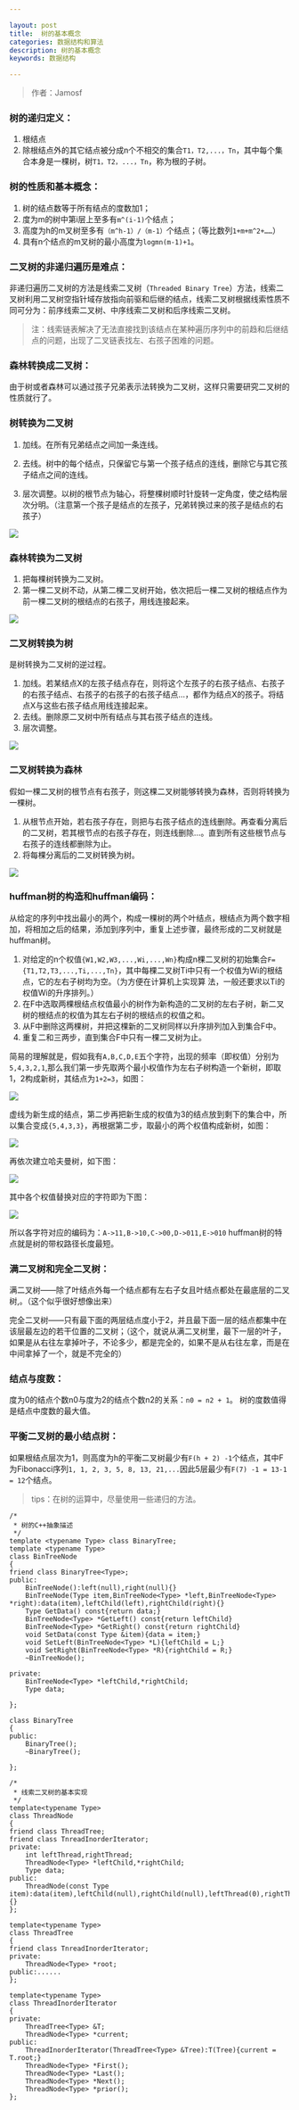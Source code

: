 ```yaml
---

layout: post
title:  树的基本概念
categories: 数据结构和算法
description: 树的基本概念
keywords: 数据结构

---
```

> 作者：Jamosf



### 树的递归定义：
  1. 根结点
  2. 除根结点外的其它结点被分成n个不相交的集合`T1，T2,...，Tn`，其中每个集合本身是一棵树，树`T1，T2，...，Tn`，称为根的子树。

### 树的性质和基本概念：
  1. 树的结点数等于所有结点的度数加1；
  2. 度为m的树中第i层上至多有`m^(i-1)`个结点；
  3. 高度为h的m叉树至多有`（m^h-1）/（m-1）`个结点；（等比数列`1+m+m^2+……`）
  4. 具有n个结点的m叉树的最小高度为`logmn(m-1)+1`。

### 二叉树的非递归遍历是难点：
非递归遍历二叉树的方法是线索二叉树（`Threaded Binary Tree`）方法，线索二叉树利用二叉树空指针域存放指向前驱和后继的结点，线索二叉树根据线索性质不同可分为：前序线索二叉树、中序线索二叉树和后序线索二叉树。

>注：线索链表解决了无法直接找到该结点在某种遍历序列中的前趋和后继结点的问题，出现了二叉链表找左、右孩子困难的问题。

### 森林转换成二叉树：
由于树或者森林可以通过孩子兄弟表示法转换为二叉树，这样只需要研究二叉树的性质就行了。
### 树转换为二叉树
1. 加线。在所有兄弟结点之间加一条连线。

2. 去线。树中的每个结点，只保留它与第一个孩子结点的连线，删除它与其它孩子结点之间的连线。
3. 层次调整。以树的根节点为轴心，将整棵树顺时针旋转一定角度，使之结构层次分明。（注意第一个孩子是结点的左孩子，兄弟转换过来的孩子是结点的右孩子）

![](/images/data-structure/tree01.png)


### 森林转换为二叉树
1. 把每棵树转换为二叉树。
2. 第一棵二叉树不动，从第二棵二叉树开始，依次把后一棵二叉树的根结点作为前一棵二叉树的根结点的右孩子，用线连接起来。

![](/images/data-structure/tree02.png) 

### 二叉树转换为树
是树转换为二叉树的逆过程。

1. 加线。若某结点X的左孩子结点存在，则将这个左孩子的右孩子结点、右孩子的右孩子结点、右孩子的右孩子的右孩子结点…，都作为结点X的孩子。将结点X与这些右孩子结点用线连接起来。
2. 去线。删除原二叉树中所有结点与其右孩子结点的连线。
3. 层次调整。

![](/images/data-structure/tree03.png)

### 二叉树转换为森林
假如一棵二叉树的根节点有右孩子，则这棵二叉树能够转换为森林，否则将转换为一棵树。

1. 从根节点开始，若右孩子存在，则把与右孩子结点的连线删除。再查看分离后的二叉树，若其根节点的右孩子存在，则连线删除…。直到所有这些根节点与右孩子的连线都删除为止。
2. 将每棵分离后的二叉树转换为树。 

![](/images/data-structure/tree04.png)



### huffman树的构造和huffman编码：
从给定的序列中找出最小的两个，构成一棵树的两个叶结点，根结点为两个数字相加，将相加之后的结果，添加到序列中，重复上述步骤，最终形成的二叉树就是huffman树。

1. 对给定的n个权值`{W1,W2,W3,...,Wi,...,Wn}`构成n棵二叉树的初始集合`F={T1,T2,T3,...,Ti,...,Tn}`，其中每棵二叉树Ti中只有一个权值为Wi的根结点，它的左右子树均为空。（为方便在计算机上实现算 法，一般还要求以Ti的权值Wi的升序排列。）
2. 在F中选取两棵根结点权值最小的树作为新构造的二叉树的左右子树，新二叉树的根结点的权值为其左右子树的根结点的权值之和。
3. 从F中删除这两棵树，并把这棵新的二叉树同样以升序排列加入到集合F中。
4. 重复二和三两步，直到集合F中只有一棵二叉树为止。

简易的理解就是，假如我有`A,B,C,D,E`五个字符，出现的频率（即权值）分别为`5,4,3,2,1`,那么我们第一步先取两个最小权值作为左右子树构造一个新树，即取1，2构成新树，其结点为`1+2=3`，如图：

![](/images/data-structure/tree05.png)

虚线为新生成的结点，第二步再把新生成的权值为3的结点放到剩下的集合中，所以集合变成`{5,4,3,3}`，再根据第二步，取最小的两个权值构成新树，如图：

![](/images/data-structure/tree06.png)

再依次建立哈夫曼树，如下图：

![](/images/data-structure/tree07.jpg)

其中各个权值替换对应的字符即为下图：

![](/images/data-structure/tree08.jpg)

所以各字符对应的编码为：`A->11,B->10,C->00,D->011,E->010`
huffman树的特点就是树的带权路径长度最短。
### 满二叉树和完全二叉树：

满二叉树——除了叶结点外每一个结点都有左右子女且叶结点都处在最底层的二叉树,。（这个似乎很好想像出来）

完全二叉树——只有最下面的两层结点度小于2，并且最下面一层的结点都集中在该层最左边的若干位置的二叉树；（这个，就说从满二叉树里，最下一层的叶子，如果是从右往左拿掉叶子，不论多少，都是完全的，如果不是从右往左拿，而是在中间拿掉了一个，就是不完全的）

### 结点与度数：
度为0的结点个数n0与度为2的结点个数n2的关系：`n0 = n2 + 1`。
树的度数值得是结点中度数的最大值。

### 平衡二叉树的最小结点树：
如果根结点层次为1，则高度为h的平衡二叉树最少有`F(h + 2) -1`个结点，其中F 为Fibonacci序列`1, 1, 2, 3, 5, 8, 13, 21,...`因此5层最少有`F(7) -1 = 13-1 = 12`个结点。

> tips：在树的运算中，尽量使用一些递归的方法。

```
/*
 * 树的C++抽象描述
 */
template <typename Type> class BinaryTree;
template <typename Type>
class BinTreeNode
{
friend class BinaryTree<Type>;
public:
	BinTreeNode():left(null),right(null){}
	BinTreeNode(Type item,BinTreeNode<Type> *left,BinTreeNode<Type> *right):data(item),leftChild(left),rightChild(right){}
	Type GetData() const{return data;}
	BinTreeNode<Type> *GetLeft() const{return leftChild}
	BinTreeNode<Type> *GetRight() const{return rightChild}
	void SetData(const Type &item){data = item;}
	void SetLeft(BinTreeNode<Type> *L){leftChild = L;}
	void SetRight(BinTreeNode<Type> *R){rightChild = R;}
	~BinTreeNode();

private:
	BinTreeNode<Type> *leftChild,*rightChild;
	Type data;
	
};

class BinaryTree
{
public:
	BinaryTree();
	~BinaryTree();
	
};

/*
 * 线索二叉树的基本实现 
 */
template<typename Type>
class ThreadNode
{
friend class ThreadTree;
friend class TnreadInorderIterator;
private:
	int leftThread,rightThread;
	ThreadNode<Type> *leftChild,*rightChild;
	Type data;
public:
	ThreadNode(const Type item):data(item),leftChild(null),rightChild(null),leftThread(0),rightThread(0){}
};

template<typename Type>
class ThreadTree
{
friend class TnreadInorderIterator;
private:
	ThreadNode<Type> *root;
public:......
};

template<typename Type>
class ThreadInorderIterator
{
private:
	ThreadTree<Type> &T;
	ThreadNode<Type> *current;
public:
	ThreadInorderIterator(ThreadTree<Type> &Tree):T(Tree){current = T.root;}
	ThreadNode<Type> *First();
	ThreadNode<Type> *Last();
	ThreadNode<Type> *Next();
	ThreadNode<Type> *prior();
};
```



